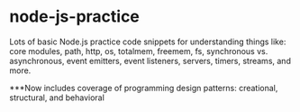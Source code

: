 # node-js-practice
Lots of basic Node.js practice code snippets for understanding things like: core modules, path, http, os, totalmem, freemem, fs, synchronous vs. asynchronous, event emitters, event listeners, servers, timers, streams, and more.

***Now includes coverage of programming design patterns: creational, structural, and behavioral
